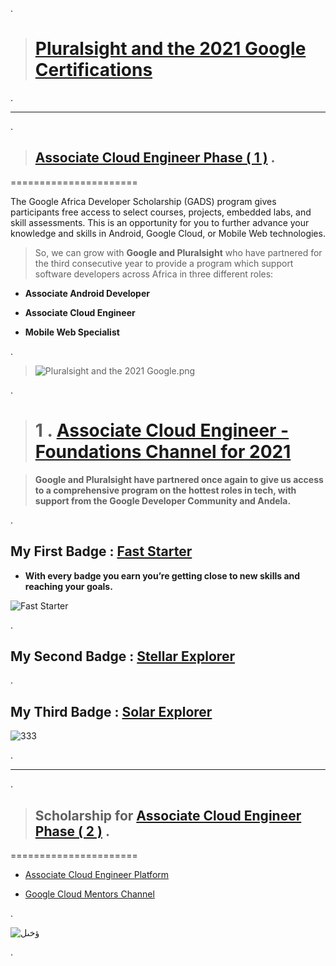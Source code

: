

.


> # [Pluralsight and the 2021 Google Certifications](https://www.pluralsight.com/partners/google/africa/gads-2021?aid=7014Q0000023RnOQAU&oid=&promo=&utm_campaign=&utm_content=&utm_medium=partner_partner_web_referral&utm_source=&utm_term=)






.

-----------------------------------------------

.

> ## [Associate Cloud Engineer Phase ( 1 )](https://app.pluralsight.com/profile/nancy-aswad) .



======================






The Google Africa Developer Scholarship (GADS) program gives participants free access to select courses, projects, embedded labs, and skill assessments. This is an opportunity for you to further advance your knowledge and skills in Android, Google Cloud, or Mobile Web technologies.





> So, we can grow with **Google and Pluralsight** who have partnered for the third consecutive year to provide a program which support software developers across Africa in three different roles:


- **Associate Android Developer**



- **Associate Cloud Engineer**


- **Mobile Web Specialist**



.




> ![Pluralsight and the 2021 Google.png](https://udacity-reviews-uploads.s3.us-west-2.amazonaws.com/_attachments/399095/1619730878/Pluralsight_and_the_2021_Google.png)
> 




.


> # 1 . [Associate Cloud Engineer - Foundations Channel for 2021 ](https://app.pluralsight.com/channels/details/db285911-816c-4297-80e1-ed08e58ce974)




> **Google and Pluralsight have partnered once again to give us  access to a comprehensive program on the hottest roles in tech, with support from the Google Developer Community and Andela.**


.


## My First Badge  : [Fast Starter](https://www.pluralsight.com/achievements?badge=d702b052-cdba-47e8-b72e-97ca70f9966f )



- **With every badge you earn you’re getting close to new skills and reaching your goals.**


![Fast Starter](https://pluralsight2.imgix.net/achievements/assets/badges/2021/viewtime-5-min-2021/enabled-dark.661803.svg)



.

## My Second Badge  : [Stellar Explorer]()



.

## My Third  Badge  : [Solar Explorer](https://www.pluralsight.com/achievements?badge=dfdcd1c4-c188-41e2-95ca-29cdcb85851a)

![333](https://www.pluralsight.com/achievements?badge=dfdcd1c4-c188-41e2-95ca-29cdcb85851a)






.

-----------------------------------------------

.

> ## Scholarship for [Associate Cloud Engineer Phase ( 2 )](https://app.pluralsight.com/channels/details/603245f5-77bd-4850-a181-9e0547fd4f2a) .



======================



- [ Associate Cloud Engineer Platform ](https://app.pluralsight.com/search/?q=AWS%20Certified%20Solutions%20Architect%20-%20Associate%20SAA-C02&type=conference%2Cvideo-course%2Cguide%2Cwebinar%2Cpath%2Cassessment&m_sort=relevance&query_id=23ff59af-e6bb-4ea7-b890-3ac4d07bfbe5&source=flyout)


- [Google Cloud Mentors Channel](https://community.andela.com/c/ask-google-cloud-mentors)


.

![ؤخىل](https://user-images.githubusercontent.com/36210723/136195664-c9e84d15-fb0a-48f9-adb8-4a83ca57d143.png)




.

